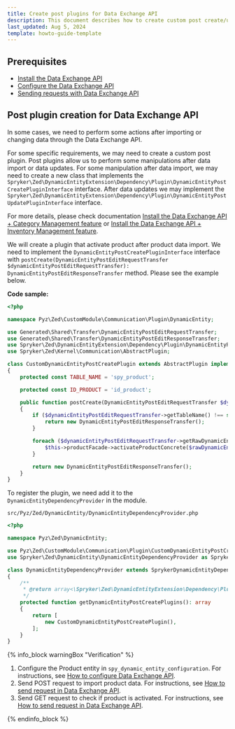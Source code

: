 ```yaml
---
title: Create post plugins for Data Exchange API
description: This document describes how to create custom post create/update plugin for the Data Exchange API.
last_updated: Aug 5, 2024
template: howto-guide-template
---
```


## Prerequisites  

* [Install the Data Exchange API](/docs/pbc/all/data-exchange/{{page.version}}/install-and-upgrade/install-the-data-exchange-api.html)
* [Configure the Data Exchange API](/docs/pbc/all/data-exchange/{{page.version}}/configure-data-exchange-api.html)
* [Sending requests with Data Exchange API](/docs/pbc/all/data-exchange/{{page.version}}/sending-requests-with-data-exchange-api.md)


## Post plugin creation for Data Exchange API

In some cases, we need to perform some actions after importing or changing data through the Data Exchange API.

For some specific requirements, we may need to create a custom post plugin. Post plugins allow us to perform some manipulations after data import or data updates.
For some manipulation after data import, we may need to create a new class that implements the `Spryker\Zed\DynamicEntityExtension\Dependency\Plugin\DynamicEntityPostCreatePluginInterface` interface.
After data updates we may implement the `Spryker\Zed\DynamicEntityExtension\Dependency\Plugin\DynamicEntityPostUpdatePluginInterface` interface.

For more details, please check documentation [Install the Data Exchange API + Category Management feature](/docs/pbc/all/data-exchange/{{page.version}}/install-and-upgrade/install-the-data-exchange-api-category-management-feature.html) or [Install the Data Exchange API + Inventory Management feature](/docs/pbc/all/data-exchange/{{page.version}}/install-and-upgrade/install-the-data-exchange-api-inventory-management-feature.html).

We will create a plugin that activate product after product data import. We need to implement the `DynamicEntityPostCreatePluginInterface` interface with `postCreate(DynamicEntityPostEditRequestTransfer $dynamicEntityPostEditRequestTransfer): DynamicEntityPostEditResponseTransfer` method. Please see the example below.

**Code sample:**

```php
<?php

namespace Pyz\Zed\CustomModule\Communication\Plugin\DynamicEntity;

use Generated\Shared\Transfer\DynamicEntityPostEditRequestTransfer;
use Generated\Shared\Transfer\DynamicEntityPostEditResponseTransfer;
use Spryker\Zed\DynamicEntityExtension\Dependency\Plugin\DynamicEntityPostCreatePluginInterface;
use Spryker\Zed\Kernel\Communication\AbstractPlugin;

class CustomDynamicEntityPostCreatePlugin extends AbstractPlugin implements DynamicEntityPostCreatePluginInterface
{
    protected const TABLE_NAME = 'spy_product';

    protected const ID_PRODUCT = 'id_product';

    public function postCreate(DynamicEntityPostEditRequestTransfer $dynamicEntityPostEditRequestTransfer): DynamicEntityPostEditResponseTransfer
    {
        if ($dynamicEntityPostEditRequestTransfer->getTableName() !== static::TABLE_NAME) {
            return new DynamicEntityPostEditResponseTransfer();
        }

        foreach ($dynamicEntityPostEditRequestTransfer->getRawDynamicEntities() as $rawDynamicEntity) {
            $this->productFacade->activateProductConcrete($rawDynamicEntity->getFields()[static::ID_PRODUCT]);
        }

        return new DynamicEntityPostEditResponseTransfer();
    }
}
```

To register the plugin, we need add it to the `DynamicEntityDependencyProvider` in the module.

`src/Pyz/Zed/DynamicEntity/DynamicEntityDependencyProvider.php`

```php
<?php

namespace Pyz\Zed\DynamicEntity;

use Pyz\Zed\CustomModule\Communication\Plugin\CustomDynamicEntityPostCreatePlugin;
use Spryker\Zed\DynamicEntity\DynamicEntityDependencyProvider as SprykerDynamicEntityDependencyProvider;

class DynamicEntityDependencyProvider extends SprykerDynamicEntityDependencyProvider
{
    /**
     * @return array<\Spryker\Zed\DynamicEntityExtension\Dependency\Plugin\DynamicEntityPostCreatePluginInterface>
     */
    protected function getDynamicEntityPostCreatePlugins(): array
    {
        return [
            new CustomDynamicEntityPostCreatePlugin(),
        ];
    }
}
```

{% info_block warningBox "Verification" %}

1. Configure the Product entity in `spy_dynamic_entity_configuration`. For instructions, see [How to configure Data Exchange API](/docs/pbc/all/data-exchange/{{page.version}}/configure-data-exchange-api.html).
2. Send POST request to import product data. For instructions, see [How to send request in Data Exchange API](/docs/pbc/all/data-exchange/{{page.version}}/sending-requests-with-data-exchange-api.html).
3. Send GET request to check if product is activated. For instructions, see [How to send request in Data Exchange API](/docs/pbc/all/data-exchange/{{page.version}}/sending-requests-with-data-exchange-api.html).

{% endinfo_block %}
